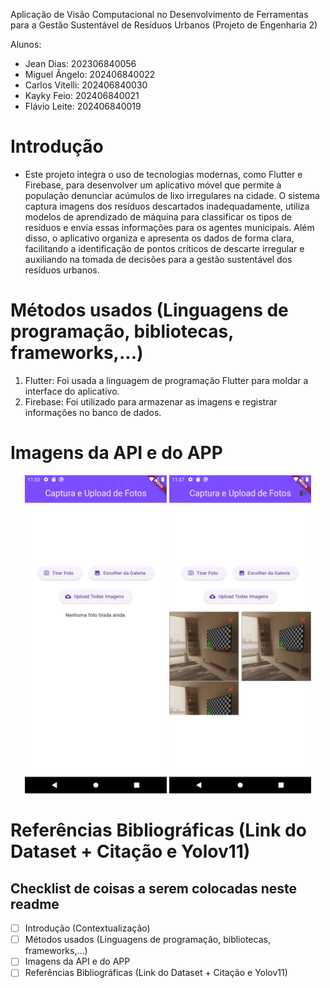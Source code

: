 Aplicação de Visão Computacional no Desenvolvimento de Ferramentas para a Gestão Sustentável de Resíduos Urbanos (Projeto de Engenharia 2)

Alunos: 
- Jean Dias: 202306840056
- Miguel Ângelo: 202406840022
- Carlos Vitelli: 202406840030
- Kayky Feio: 202406840021
- Flávio Leite: 202406840019

# Introdução 
- Este projeto integra o uso de tecnologias modernas, como Flutter e Firebase, para desenvolver um aplicativo móvel que permite à população denunciar acúmulos de lixo irregulares na cidade. O sistema captura imagens dos resíduos descartados inadequadamente, utiliza modelos de aprendizado de máquina para classificar os tipos de resíduos e envia essas informações para os agentes municipais. Além disso, o aplicativo organiza e apresenta os dados de forma clara, facilitando a identificação de pontos críticos de descarte irregular e auxiliando na tomada de decisões para a gestão sustentável dos resíduos urbanos.

# Métodos usados (Linguagens de programação, bibliotecas, frameworks,...)
1. Flutter: Foi usada a linguagem de programação Flutter para moldar a interface do aplicativo.
2. Firebase: Foi utilizado para armazenar as imagens e registrar informações no banco de dados.

# Imagens da API e do APP
<p align="center">
  <img src="imgs/img_app1.png" width="45%">
  <img src="imgs/img_app3.png" width="45%">

# Referências Bibliográficas (Link do Dataset + Citação e Yolov11)


## Checklist de coisas a serem colocadas neste readme

- [ ] Introdução (Contextualização)
- [ ] Métodos usados (Linguagens de programação, bibliotecas, frameworks,...)
- [ ] Imagens da API e do APP
- [ ] Referências Bibliográficas (Link do Dataset + Citação e Yolov11)
